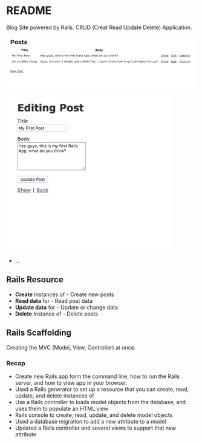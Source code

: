 # README

Blog Site powered by Rails. CRUD (Creat Read Update Delete) Application.

![Post](https://github.com/xboudsady/treehouse-rails-dev-blog/blob/master/app/assets/images/Screen%20Shot%202018-07-03%20at%209.11.26%20PM.png)

![Edit Post](https://github.com/xboudsady/treehouse-rails-dev-blog/blob/master/app/assets/images/Screen%20Shot%202018-07-03%20at%209.10.23%20PM.png)

* ...

## Rails Resource
* **Create** Instances of - Create new posts
* **Read data** for - Read post data
* **Update data** for - Update or change data
* **Delete** Instance of - Delete posts

## Rails Scaffolding
Creating the MVC (Model, View, Controller) at once.

### Recap
* Create new Rails app form the command line, how to run the Rails server, and how to view app in your browser.
* Used a Rails generator to set up a resource that you can create, read, update, and delete instances of
* Use a Rails controller to loads model objects from the database, and uses them to populate an HTML view
* Rails console to create, read, update, and delete model objects
* Used a database migration to add a new attribute to a model
* Updated a Rails controller and several views to support that new attribute